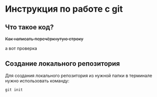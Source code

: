# **Инструкция по работе с git**
## Что такое код?

~~Как написать перечёркнутую строку~~

а вот проверка 

## Создание локального репозитория

Для создания локального репозитория из нужной папки в терминале нужно использовать команду:

    git init
